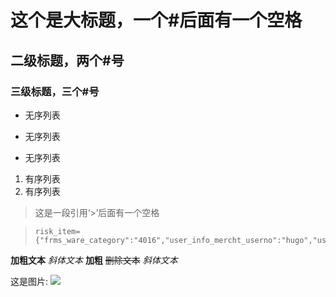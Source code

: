 # 这个是大标题，一个#后面有一个空格
## 二级标题，两个#号
### 三级标题，三个#号
- 无序列表
* 无序列表
+ 无序列表
1. 有序列表
2. 有序列表
> 这是一段引用‘>’后面有一个空格

 
>     risk_item={"frms_ware_category":"4016","user_info_mercht_userno":"hugo","user_info_bind_phone":"13902422676","user_info_dt_register":"20180103115612","user_info_id_no":"360311199512200013","user_info_identify_state":"1","user_info_identify_type":"4","delivery_addr_province":"440000","delivery_addr_city":"440300","delivery_phone":"13902422676","logistics_mode":"2","delivery_cycle":"12h","goods_count":"3","goods_name":"batminten"}


**加粗文本**
_斜体文本_
__加粗__
~~删除文本~~
*斜体文本*

这是图片: ![](https://b-ssl.duitang.com/uploads/item/201505/05/20150505224623_SyaL5.jpeg)








